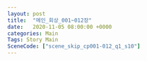 ```yaml
---
layout: post
title:  "메인_회상_001~012장"
date:   2020-11-05 08:00:00 +0000
categories: Main
Tags: Story Main
SceneCode: ["scene_skip_cp001-012_q1_s10"]
---
```

